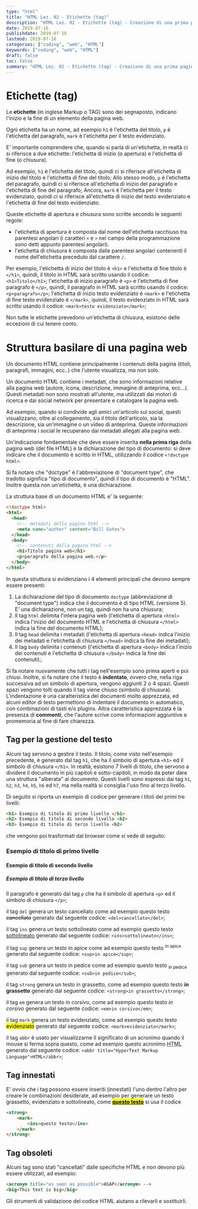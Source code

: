 ```yaml
---
type: "html"
title: "HTML Lez. 02 - Etichette (tag)"
description: "HTML Lez. 02 - Etichette (tag) - Creazione di una prima pagina web e spiegazione dei primi tag"
date: 2019-07-16
publishdate: 2019-07-16
lastmod: 2019-07-16
categories: ["coding", "web", "HTML"]
keywords: ["coding", "web", "HTML"]
draft: false
toc: false
summary: "HTML Lez. 02 - Etichette (tag) - Creazione di una prima pagina web e spiegazione dei primi tag"
---
```


# Etichette (tag)

Le **etichette** (in inglese Markup o TAG) sono dei segnaposto, indicano
l'inizio e la fine di un elemento della pagina web.

Ogni etichetta ha un nome, ad esempio
``h1`` è l'etichetta del titolo,
``p`` è l'etichetta del paragrafo,
``mark`` è l'etichetta per il testo evidenziato.

E' importante comprendere che, quando si parla di un'etichetta, in realtà ci si riferisce a due etichette: l'etichetta di inizio (o apertura) e l'etichetta di fine (o chiusura).

Ad esempio,
``h1`` è l'etichetta del titolo, quindi ci si riferisce all'etichetta di inizio del titolo e l'etichetta di fine del titolo; Allo stesso modo,
``p`` è l'etichetta del paragrafo, quindi ci si riferisce all'etichetta di inizio del paragrafo e l'etichetta di fine del paragrafo; Ancora,
``mark`` è l'etichetta per il testo evidenziato, quindi ci si riferisce all'etichetta di inizio del testo evidenziato e l'etichetta di fine del testo evidenziato.

Queste etichette di apertura e chiusura sono scritte secondo le seguenti regole:
- l'etichetta di apertura è composta dal nome dell'etichetta racchiuso tra parentesi angolari (i caratteri ``<`` e ``>`` nel campo della programmazione sono detti appunto parentesi angolari).
- l'etichetta di chiusura è composta dalle parentesi angolari contenenti il nome dell'etichetta preceduto dal carattere ``/``.

Per esempio,
l'etichetta di inizio del titolo è ``<h1>`` e l'etichetta di fine titolo è ``</h1>``, quindi, il titolo in HTML sarà scritto usando il codice: ``<h1>Titolo</h1>``;
l'etichetta di inizio paragrafo è ``<p>`` e l'etichetta di fine paragrafo è ``</p>``, quindi, il paragrafo in HTML sarà scritto usando il codice: ``<p>paragrafo</p>``;
l'etichetta di inizio testo evidenziato è ``<mark>`` e l'etichetta di fine testo evidenziato è ``</mark>``, quindi, il testo evidenziato in HTML sarà scritto usando il codice: ``<mark>testo evidenziato</mark>``;

Non tutte le etichette prevedono un'etichetta di chiusura, esistono delle eccezioni di cui tenere conto.

# Struttura basilare di una pagina web

Un documento HTML contiene principalmente i contenuti della pagina (titoli, paragrafi,
  immagini, ecc..) che l'utente visualizza, ma non solo.

Un documento HTML contiene i metadati, che sono informazioni relative alla pagina web (autore, icona, descrizione, immagine di anteprima, ecc...). Questi metadati non sono mostrati all'utente, ma utilizzati dai motori di ricerca e dai social network per presentare e catalogare la pagina web.

Ad esempio, quando si condivide agli amici un'articolo sui social, questi visualizzano, oltre al collegamento, sia il titolo dell'articolo, sia la descrizione, sia un'immagine o un video di anteprima. Queste informazioni di anteprima i social le recuperano dai metadati allegati alla pagina web.

Un'indicazione fondamentale che deve essere inserita **nella prima riga** della pagina web (del file HTML) è la dichiarazione del tipo di documento: si deve indicare che il documento è scritto in HTML, utilizzando il codice ``<!doctype html>``.

Si fa notare che "doctype" è l'abbreviazione di "document type", che tradotto significa "tipo di documento", quindi il tipo di documento è "HTML". Inoltre questa non un'etichetta, è una dichiarazione.

La struttura base di un documento HTML e' la seguente:

```html
<!doctype html>
<html>
  <head>
    <!-- metadati della pagina html -->
    <meta name="author" content="Bill Gates">
  </head>
  <body>
    <!-- contenuti della pagina html -->
    <h1>Titolo pagina web</h1>
    <p>paragrafo della pagina web.</p>
  </body>
</html>
```

In questa struttura si evidenziano i 4 elementi principali che devono
sempre essere presenti:

1. La dichiarazione del tipo di documento ``doctype`` (abbreviazione di
  "document type") indica che il documento è di tipo HTML (versione 5).
  E' una dichiarazione, non un tag, quindi non ha una chiusura;
2. Il tag ``html`` delimita l'intera pagina web (l'etichetta di
    apertura ``<html>`` indica l'inizio del documento HTML e l'etichetta
    di chiusura ``</html>`` indica la fine del documento HTML);
3. Il tag ``head`` delimita i metadati (l'etichetta di
    apertura ``<head>`` indica l'inizio dei metadati e l'etichetta
    di chiusura ``</head>`` indica la fine dei metadati);
4. Il tag ``body`` delimita i contenuti (l'etichetta di
    apertura ``<body>`` indica l'inizio dei contenuti e l'etichetta
    di chiusura ``</body>`` indica la fine dei contenuti);.

Si fa notare nuovamente che tutti i tag nell'esempio sono prima aperti e
poi chiusi. Inoltre, si fa notare che il testo è **indentato**, ovvero
che, nella riga successiva ad un simbolo di apertura, vengono aggiunti 2
o 4 spazi. Questi spazi vengono tolti quando il tag viene chiuso
(simbolo di chiusura). L'indentazione è una caratteristica dei documenti
molto apprezzata, ed alcuni editor di testo permettono di indentare il
documento in automatico, con combinazioni di tasti e/o plugins. Altra
caratteristica apprezzata è la presenza di **commenti**, che l'autore
scrive come informazioni aggiuntive e promemoria al fine di fare
chiarezza.

## Tag per la gestione del testo

Alcuni tag servono a gestire il testo.
Il titolo, come visto nell'esempio precedente, è generato dal tag ``h1``,
che ha il simbolo di apertura ``<h1>`` ed il simbolo di chiusura ``</h1>``.
In realtà, esistono 7 livelli di titolo, che servono a dividere il
documento in più capitoli e sotto-capitoli, in modo da poter dare una
struttura "alberata" al documento. Questi livelli sono espressi dai tag
``h1``, ``h2``, ``h3``, ``h4``, ``h5``, ``h6`` ed ``h7``, ma nella realtà si consiglia
l'uso fino al terzo livello.

Di seguito si riporta un esempio di codice per generare i titoli dei primi tre livelli:

```html
<h1> Esempio di titolo di primo livello </h1>
<h2> Esempio di titolo di secondo livello <h2>
<h3> Esempio di titolo di terzo livello <h2>
```

che vengono poi trasformati dal browser come si vede di seguito:

<!-- TODO replace with an image of titles -->

### Esempio di titolo di primo livello

#### Esempio di titolo di secondo livello

##### Esempio di titolo di terzo livello

Il paragrafo è generato dal tag ``p`` che ha il simbolo di apertura ``<p>``
ed il simbolo di chiusura ``</p>``;

il tag ``del`` genera un testo cancellato come ad esempio questo testo
<del>cancellato</del> generato dal seguente codice:
``<del>cancellato</del>``;

il tag ``ins`` genera un testo sottolineato come ad esempio questo testo
<ins>sottolineato</ins> generato dal seguente codice:
``<ins>sottolineato</ins>``;

il tag ``sup`` genera un testo in apice come ad esempio questo testo
<sup>in apice</sup> generato dal seguente codice:
``<sup>in apice</sup>``;

il tag ``sub`` genera un testo in pedice come ad esempio questo testo
<sub>in pedice</sub> generato dal seguente codice:
``<sub>in pedice</sub>``;

il tag ``strong`` genera un testo in grassetto, come ad esempio questo
testo **in grassetto** generato dal seguente codice:
``<strong>in grassetto</strong>``;

il tag ``em`` genera un testo in corsivo, come ad esempio questo testo *in
corsivo* generato dal seguente codice:
``<em>in corsivo</em>``;

il tag ``mark`` genera un testo evidenziato, come ad esempio questo testo
<mark>evidenziato</mark> generato dal seguente codice:
``<mark>evidenziato</mark>``;

il tag ``abbr`` è usato per visualizzarne il significato di un acronimo
quando il mouse si ferma sopra questo, come ad esempio questo acronimo
<abbr title="HyperText Markup Language">HTML</abbr> generato dal seguente codice:
``<abbr title="HyperText Markup Language">HTML</abbr>``;

## Tag innestati

E' ovvio che i tag possono essere inseriti (innestati) l'uno dentro
l'altro per creare le combinazioni desiderate, ad esempio per generare
un testo grassetto, evidenziato e sottolineato, come
<strong><mark><ins>questo testo</ins></mark></strong> si usa il codice

```html
<strong>
    <mark>
        <ins>questo testo</ins>
    </mark>
</strong>
```


## Tag obsoleti

Alcuni tag sono stati "cancellati" dalle specifiche HTML e non devono più essere utilizzati, ad esempio:

```html
<acronym title="as soon as possible">ASAP</acronym> -->
<big>This text is big</big>
```

Gli strumenti di validazione del codice HTML aiutano a rilevarli e sostituirli.
